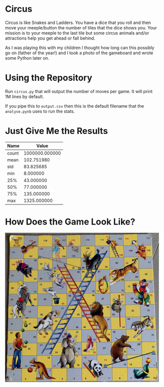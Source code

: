 Circus
======

Circus is like Snakes and Ladders. You have a dice that you roll
and then move your meeple/button the number of tiles that the
dice shows you. Your mission is to your meeple to the last tile
but some circus animals and/or attractions help you get ahead
or fall behind.

As I was playing this with my children I thought how long
can this possibly go on (father of the year!) and I took
a photo of the gameboard and wrote some Python later on.

Using the Repository
=======================

Run `circus.py` that will output the number of moves per
game. It will print 1M lines by default.

If you pipe this to `output.csv` then this is the default
filename that the `analyse.pynb` uses to run the stats.

Just Give Me the Results
========================

| Name | Value |
| ---- | ----- |
| count |	1000000.000000 |
| mean |	102.751980 |
| std |	83.825685 |
| min |	8.000000 |
| 25% |	43.000000 |
| 50% |	77.000000 |
| 75% |	135.000000 |
| max |	1325.000000 |

How Does the Game Look Like?
=============================

![Circus Game](https://raw.githubusercontent.com/toomasr/circus-snakes-and-ladders/master/circus.jpeg)
